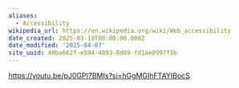 ```yaml
---
aliases:
  - Accessibility
wikipedia_url: https://en.wikipedia.org/wiki/Web_accessibility
date_created: 2025-03-19T00:00:00.000Z
date_modified: '2025-04-07'
site_uuid: 48ba662f-e594-4893-8d89-fd1ae0997f5b
---
```




https://youtu.be/pJ0GPI7BMIs?si=hGgMGIhFTAYIBocS